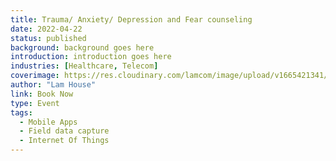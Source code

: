 ```yaml
---
title: Trauma/ Anxiety/ Depression and Fear counseling
date: 2022-04-22
status: published
background: background goes here
introduction: introduction goes here
industries: [Healthcare, Telecom]
coverimage: https://res.cloudinary.com/lamcom/image/upload/v1665421341/mindbeyond/icon/anxity_zfkzk7.png
author: "Lam House"
link: Book Now
type: Event
tags:
  - Mobile Apps
  - Field data capture
  - Internet Of Things
---
```

<!--more-->

